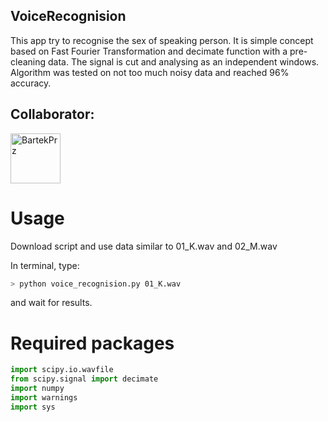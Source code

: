 
## VoiceRecognision

This app try to recognise the sex of speaking person. It is simple concept based on Fast Fourier Transformation and decimate function with a pre-cleaning data. The signal is cut and analysing as an independent windows. Algorithm was tested on not too much noisy data and reached 96% accuracy.

## Collaborator:

<a href="https://github.com/BartekPrz"><img src="https://avatars3.githubusercontent.com/u/38264818?s=400&v=4" title="BartekPrz" width="80" height="80"></a>

# Usage

Download script and use data similar to 01_K.wav and 02_M.wav

In terminal, type:
```bash
> python voice_recognision.py 01_K.wav
```
and wait for results.

# Required packages

```python
import scipy.io.wavfile
from scipy.signal import decimate
import numpy
import warnings
import sys
```
